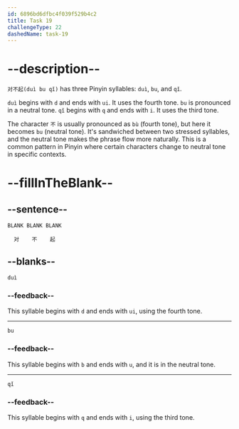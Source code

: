 ```yaml
---
id: 6896bd6dfbc4f039f529b4c2
title: Task 19
challengeType: 22
dashedName: task-19
---
```


<!-- (Audio) A：对不起 -->

# --description--

`对不起(duì bu qǐ)` has three Pinyin syllables: `duì`, `bu`, and `qǐ`.

`duì` begins with `d` and ends with `ui`. It uses the fourth tone. `bu` is pronounced in a neutral tone. `qǐ` begins with `q` and ends with `i`. It uses the third tone.

The character `不` is usually pronounced as `bù` (fourth tone), but here it becomes `bu` (neutral tone). It's sandwiched between two stressed syllables, and the neutral tone makes the phrase flow more naturally. This is a common pattern in Pinyin where certain characters change to neutral tone in specific contexts.

# --fillInTheBlank--

## --sentence--

`BLANK BLANK BLANK`
 
`  对    不    起`

## --blanks--

`duì`

### --feedback--

This syllable begins with `d` and ends with `ui`, using the fourth tone.

---

`bu`

### --feedback--

This syllable begins with `b` and ends with `u`, and it is in the neutral tone.

---

`qǐ`

### --feedback--

This syllable begins with `q` and ends with `i`, using the third tone.
